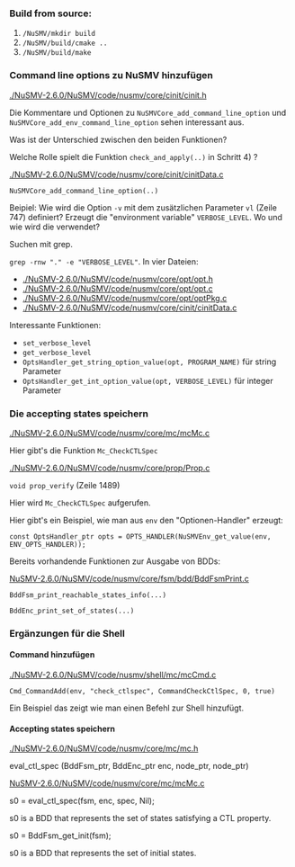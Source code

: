 
### Build from source:


1. `/NuSMV/mkdir build`
2. `/NuSMV/build/cmake ..`
3. `/NuSMV/build/make`

 
### Command line options zu NuSMV hinzufügen

[./NuSMV-2.6.0/NuSMV/code/nusmv/core/cinit/cinit.h](./NuSMV-2.6.0/NuSMV/code/nusmv/core/cinit/cinit.h)
  
Die Kommentare und Optionen zu `NuSMVCore_add_command_line_option` und `NuSMVCore_add_env_command_line_option` sehen interessant aus.
  
Was ist der Unterschied zwischen den beiden Funktionen?
  
Welche Rolle spielt die Funktion `check_and_apply(..)` in Schritt 4) ?
  
  
[./NuSMV-2.6.0/NuSMV/code/nusmv/core/cinit/cinitData.c](./NuSMV-2.6.0/NuSMV/code/nusmv/core/cinit/cinitData.c)
    
`NuSMVCore_add_command_line_option(..)`
  
  
Beipiel: Wie wird die Option `-v` mit dem zusätzlichen Parameter `vl` (Zeile 747) definiert?
Erzeugt die "environment variable" `VERBOSE_LEVEL`. Wo und wie wird die verwendet?

Suchen mit grep.

`grep -rnw "." -e "VERBOSE_LEVEL"`. In vier Dateien:

* [./NuSMV-2.6.0/NuSMV/code/nusmv/core/opt/opt.h](./NuSMV-2.6.0/NuSMV/code/nusmv/core/opt/opt.h)
* [./NuSMV-2.6.0/NuSMV/code/nusmv/core/opt/opt.c](./NuSMV-2.6.0/NuSMV/code/nusmv/core/opt/opt.c)
* [./NuSMV-2.6.0/NuSMV/code/nusmv/core/opt/optPkg.c](./NuSMV-2.6.0/NuSMV/code/nusmv/core/opt/optPkg.c)
* [./NuSMV-2.6.0/NuSMV/code/nusmv/core/cinit/cinitData.c](./NuSMV-2.6.0/NuSMV/code/nusmv/core/cinit/cinitData.c)


Interessante Funktionen:
* `set_verbose_level`
* `get_verbose_level`
* `OptsHandler_get_string_option_value(opt, PROGRAM_NAME)` für string Parameter
* `OptsHandler_get_int_option_value(opt, VERBOSE_LEVEL)` für integer Parameter


      
### Die accepting states speichern

[./NuSMV-2.6.0/NuSMV/code/nusmv/core/mc/mcMc.c](./NuSMV-2.6.0/NuSMV/code/nusmv/core/mc/mcMc.c)

Hier gibt's die Funktion `Mc_CheckCTLSpec`



[./NuSMV-2.6.0/NuSMV/code/nusmv/core/prop/Prop.c](./NuSMV-2.6.0/NuSMV/code/nusmv/core/prop/Prop.c)

`void prop_verify` (Zeile 1489)

Hier wird `Mc_CheckCTLSpec` aufgerufen.

Hier gibt's ein Beispiel, wie man aus `env` den "Optionen-Handler" erzeugt:

`const OptsHandler_ptr opts = OPTS_HANDLER(NuSMVEnv_get_value(env, ENV_OPTS_HANDLER));`



Bereits vorhandende Funktionen zur Ausgabe von BDDs:
 
[NuSMV-2.6.0/NuSMV/code/nusmv/core/fsm/bdd/BddFsmPrint.c](./NuSMV-2.6.0/NuSMV/code/nusmv/core/fsm/bdd/BddFsmPrint.c)

`BddFsm_print_reachable_states_info(...)`
                                        
`BddEnc_print_set_of_states(...)`




### Ergänzungen für die Shell
#### Command hinzufügen

[./NuSMV-2.6.0/NuSMV/code/nusmv/shell/mc/mcCmd.c](./NuSMV-2.6.0/NuSMV/code/nusmv/shell/mc/mcCmd.c)

`Cmd_CommandAdd(env, "check_ctlspec", CommandCheckCtlSpec, 0, true)`

Ein Beispiel das zeigt wie man einen Befehl zur Shell hinzufügt.





#### Accepting states speichern

[./NuSMV-2.6.0/NuSMV/code/nusmv/core/mc/mc.h](./NuSMV-2.6.0/NuSMV/code/nusmv/core/mc/mc.h)
      
eval_ctl_spec (BddFsm_ptr, BddEnc_ptr enc, node_ptr, node_ptr)

[NuSMV-2.6.0/NuSMV/code/nusmv/core/mc/mcMc.c](./NuSMV-2.6.0/NuSMV/code/nusmv/core/mc/mcMc.c)

s0 = eval_ctl_spec(fsm, enc, spec, Nil);
  
s0 is a BDD that represents the set of states satisfying a CTL property.


s0 = BddFsm_get_init(fsm);

s0 is a BDD that represents the set of initial states.











